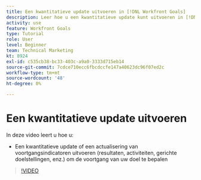 ```yaml
---
title: Een kwantitatieve update uitvoeren in [!DNL Workfront Goals]
description: Leer hoe u een kwantitatieve update kunt uitvoeren in [!DNL-doelen].
activity: use
feature: Workfront Goals
type: Tutorial
role: User
level: Beginner
team: Technical Marketing
kt: 8924
exl-id: c535cb38-bc33-403c-a9a0-3333d715eb14
source-git-commit: 7cdce710ecc6fbcdccfe147a40623dc96f07ed2c
workflow-type: tm+mt
source-wordcount: '48'
ht-degree: 0%

---
```


# Een kwantitatieve update uitvoeren

In deze video leert u hoe u:

* Een kwantitatieve update of een actualisering van voortgangsindicatoren uitvoeren (resultaten, activiteiten, gerichte doelstellingen, enz.) om de voortgang van uw doel te bepalen

>[!VIDEO](https://video.tv.adobe.com/v/335196/?quality=12)
